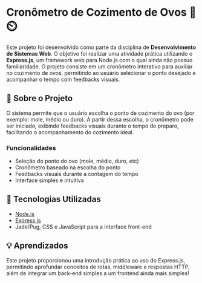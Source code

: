 # Cronômetro de Cozimento de Ovos 🥚⏲️

Este projeto foi desenvolvido como parte da disciplina de **Desenvolvimento de Sistemas Web**. O objetivo foi realizar uma atividade prática utilizando o **Express.js**, um framework web para Node.js com o qual ainda não possuo familiaridade. O projeto consiste em um cronômetro interativo para auxiliar no cozimento de ovos, permitindo ao usuário selecionar o ponto desejado e acompanhar o tempo com feedbacks visuais.

## 📝 Sobre o Projeto

O sistema permite que o usuário escolha o ponto de cozimento do ovo (por exemplo: mole, médio ou duro). A partir dessa escolha, o cronômetro pode ser iniciado, exibindo feedbacks visuais durante o tempo de preparo, facilitando o acompanhamento do cozimento ideal.

### Funcionalidades

- Seleção do ponto do ovo (mole, médio, duro, etc)
- Cronômetro baseado na escolha do ponto
- Feedbacks visuais durante a contagem do tempo
- Interface simples e intuitiva

## 🚀 Tecnologias Utilizadas

- [Node.js](https://nodejs.org/)
- [Express.js](https://expressjs.com/)
- Jade/Pug, CSS e JavaScript para a interface front-end

## 💡 Aprendizados

Este projeto proporcionou uma introdução prática ao uso do Express.js, permitindo aprofundar conceitos de rotas, middleware e respostas HTTP, além de integrar um back-end simples a um frontend ainda mais simples!
